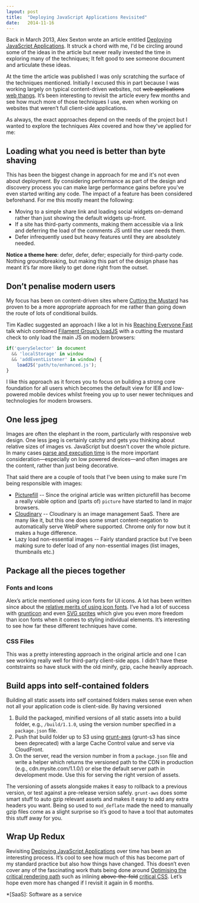 ```yaml
---
layout: post
title:  "Deploying JavaScript Applications Revisited"
date:   2014-11-16
---
```


Back in March 2013, Alex Sexton wrote an article entitled [Deploying JavaScript Applications](https://alexsexton.com/blog/2013/03/deploying-javascript-applications/). It struck a chord with me, I'd be circling around some of the ideas in the article but never really invested the time in exploring many of the techniques; It felt good to see someone document and articulate these ideas.

At the time the article was published I was only scratching the surface of the techniques mentioned. Initially I excused this in part because I was working largely on typical content-driven websites, not <del>web applications</del> [web thangs](http://adactio.com/journal/6246/). It’s been interesting to revisit the article every few months and see how much more of those techniques I use, even when working on websites that weren’t full client-side applications.

As always, the exact approaches depend on the needs of the project but I wanted to explore the techniques Alex covered and how they've applied for me:

## Loading what you need is better than byte shaving

This has been the biggest change in approach for me and it's not even about deployment. By considering performance as part of the design and discovery process you can make large performance gains before you've even started writing any code. The impact of a feature has been considered beforehand. For me this mostly meant the following:

- Moving to a simple share link and loading social widgets on-demand rather than just showing the default widgets up-front.
- If a site has third-party comments, making them accessible via a link and deferring the load of the comments JS until the user needs them.
- Defer infrequently used but heavy features until they are absolutely needed.

**Notice a theme here**: defer, defer, defer; especially for third-party code. Nothing groundbreaking, but making this part of the design phase has meant it’s far more likely to get done right from the outset.

## Don’t penalise modern users

My focus has been on content-driven sites where [Cutting the Mustard](http://responsivenews.co.uk/post/18948466399/cutting-the-mustard) has proven to be a more appropriate approach for me rather than going down the route of lots of conditional builds.

Tim Kadlec suggested an approach I like a lot in his [Reaching Everyone Fast](http://www.youtube.com/watch?v=kylciFbrwcY) talk which combined [Filament Group’s loadJS](https://github.com/filamentgroup/loadJS) with a cutting the mustard check to only load the main JS on modern browsers:

~~~ javascript
if('querySelector' in document
  && 'localStorage' in window
  && 'addEventListener' in window) {
    loadJS('path/to/enhanced.js');
}
~~~

I like this approach as it forces you to focus on building a strong core foundation for all users which becomes the default view for IE8 and low-powered mobile devices whilst freeing you up to user newer techniques and technologies for modern browsers.

## One less jpeg

Images are often the elephant in the room, particularly with responsive web design. One less jpeg is certainly catchy and gets you thinking about relative sizes of images vs. JavaScript but doesn't cover the whole picture. In many cases [parse and execution time](http://timkadlec.com/2014/09/js-parse-and-execution-time/) is the more important consideration—especially on low powered devices—and often images are the content, rather than just being decorative.

That said there are a couple of tools that I've been using to make sure I'm being responsible with images:

- [Picturefill](https://github.com/scottjehl/picturefill) -- Since the original article was written picturefill has become a really viable option and (parts of) `picture` have started to land in major browsers.
- [Cloudinary](http://cloudinary.com/) -- Cloudinary is an image management SaaS. There are many like it, but this one does some smart content-negation to automatically serve WebP where supported. Chrome only for now but it makes a huge difference.
- Lazy load non-essential images -- Fairly standard practice but I've been making sure to defer load of any non-essential images (list images, thumbnails etc.)

## Package all the pieces together

### Fonts and Icons

Alex’s article mentioned using icon fonts for UI icons. A lot has been written since about the [relative merits of using icon fonts](http://ianfeather.co.uk/ten-reasons-we-switched-from-an-icon-font-to-svg/). I’ve had a lot of success with [grunticon](https://github.com/filamentgroup/grunticon) and even [SVG sprites](http://css-tricks.com/svg-sprites-use-better-icon-fonts/) which give you even more freedom than icon fonts when it comes to styling individual elements. It’s interesting to see how far these different techniques have come.

### CSS Files

This was a pretty interesting approach in the original article and one I can see working really well for third-party client-side apps. I didn't have these contstraints so have stuck with the old minify, gzip, cache heavily approach.

## Build apps into self-contained folders

Building all static assets into self contained folders makes sense even when not all your application code is client-side. By having versioned

1. Build the packaged, minified versions of all static assets into a build folder, e.g., `/build/1.1.0`, using the version number specified in a `package.json` file.
2. Push that build folder up to S3 using [grunt-aws](https://github.com/jpillora/grunt-aws) (grunt-s3 has since been deprecated) with a large Cache Control value and serve via CloudFront.
3. On the server, read the version number in from a `package.json` file and write a helper which returns the versioned path to the CDN in production (e.g., cdn.mysite.com/1.1.0/) or else the default server path in development mode. Use this for serving the right version of assets.

The versioning of assets alongside makes it easy to rollback to a previous version, or test against a pre-release version safely. `grunt-aws` does some smart stuff to auto gzip relevant assets and makes it easy to add any extra headers you want. Being so used to `mod_deflate` made the need to manually gzip files come as a slight surprise so it’s good to have a tool that  automates this stuff away for you.

## Wrap Up Redux

Revisiting [Deploying JavaScript Applications](https://alexsexton.com/blog/2013/03/deploying-javascript-applications/) over time has been an interesting process. It’s cool to see how much of this has become part of my standard practice but also how things have changed. This doesn’t even cover any of the fascinating work thats being done around [Optimising the critical rendering path](https://docs.google.com/a/davidrapson.co.uk/presentation/) such as inlining <del>above-the-fold</del> [critical CSS](https://github.com/addyosmani/critical). Let’s hope even more has changed if I revisit it again in 6 months.




*[SaaS]: Software as a service


